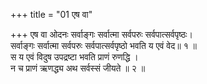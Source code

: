 +++
title = "01 एष वा"

+++
एष वा ओदनः सर्वाङ्गः सर्वात्मा सर्वपरुः सर्वपात्सर्वपृष्ठः।  
सर्वाङ्गः सर्वात्मा सर्वपरुः सर्वपात्सर्वपृष्ठो भवति य एवं वेद॥ १ ॥  
स य एवं विदुष उपद्रष्टा भवति प्राणं रुणद्धि ।  
न च प्राणं ऋणद्ध्य अथ सर्वस्सं जीयते ॥ २ ॥